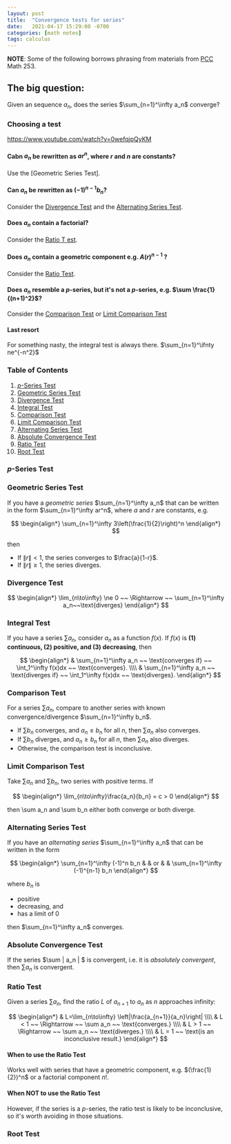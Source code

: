 ```yaml
---
layout: post
title:  "Convergence tests for series"
date:   2021-04-17 15:29:00 -0700
categories: [math notes]
tags: calculus 
---
```


**NOTE**: Some of the following borrows phrasing from materials from [PCC](https://www.pcc.edu) Math 253.

## The big question:
Given an sequence $a_n$, does the series $\sum_{n=1}^\infty a_n$ converge?

### Choosing a test
https://www.youtube.com/watch?v=0wefqjpQyKM

#### Cabn $a_n$ be rewritten as $ar^n$, where $r$ and $n$ are constants?
Use the [Geometric Series Test].

#### Can $a_n$ be rewritten as $(-1)^{n-1}b_n$?
Consider the [Divergence Test](#divergence-test) and the [Alternating Series Test](#alternating-series-test).

#### Does $a_n$ contain a factorial?
Consider the [Ratio T est](#ratio-test).
  
#### Does $a_n$ contain a geometric component e.g. $A(r)^{n-1}$ ?
Consider the [Ratio Test](#ratio-test). 
  
#### Does $a_n$ resemble a $p$-series, but it's not a $p$-series, e.g. $\sum \frac{1}{(n+1)^2}$?
Consider the [Comparison Test](#comparison-test) or [Limit Comparison Test](#limit-comparison-test)
    

#### Last resort
For something nasty, the integral test is always there.
$\sum_{n=1}^\ifnty ne^{-n^2}$

### Table of Contents
1. [$p$-Series Test](#p-series-test)
2. [Geometric Series Test](#geometric-series-test)
3. [Divergence Test](#divergence-test)
4. [Integral Test](#integral-test)
5. [Comparison Test](#comparison-test)
6. [Limit Comparison Test](#limit-comparison-test)
7. [Alternating Series Test](#alternating-series-test)
8. [Absolute Convergence Test](#absolute-convergence-test)
9. [Ratio Test](#ratio-test)
10. [Root Test](#root-test)

<!-- ---------------------------------- -->
### $p$-Series Test


<!-- ---------------------------------- -->
### Geometric Series Test

If you have a _geometric series_  $\sum_{n=1}^\infty a_n$ that can be written in the form $\sum_{n=1}^\infty ar^n$, 
where $a$ and $r$ are constants, e.g.


$$
\begin{align*} 
\sum_{n=1}^\infty 3\left(\frac{1}{2}\right)^n
\end{align*}
$$

then

* If $\|r\| < 1$, the series converges to $\frac{a}{1-r}$.
* If $\|r\| \ge 1$, the series diverges.

<!-- ---------------------------------- -->
### Divergence Test

$$
\begin{align*} 
\lim_{n\to\infty} \ne 0 
  ~~ \Rightarrow ~~ \sum_{n=1}^\infty a_n~~\text{diverges}
\end{align*}
$$



<!-- ---------------------------------- -->
### Integral Test



If you have a series $\sum a_n$, consider $a_n$ as a function $f(x)$. If $f(x)$ is **(1) continuous, 
(2) positive, and (3) decreasing**, then

$$
\begin{align*} 
& \sum_{n=1}^\infty a_n ~~ \text{converges if} ~~ \int_1^\infty f(x)dx ~~ \text{converges}.
\\\\
& \sum_{n=1}^\infty a_n ~~ \text{diverges if} ~~ \int_1^\infty f(x)dx ~~ \text{diverges}.
\end{align*}
$$

<!-- ---------------------------------- -->
### Comparison Test

For a series $\sum a_n$, compare to another series with known convergence/divergence
$\sum_{n=1}^\infty b_n$.

* If $\sum b_n$ converges, and $a_n \le b_n$ for all $n$, then 
  $\sum a_n$ also converges.
* If $\sum b_n$ diverges, and $a_n \ge b_n$ for all $n$, then 
  $\sum a_n$ also diverges.
* Otherwise, the comparison test is inconclusive.


<!-- ---------------------------------- -->
### Limit Comparison Test

Take $\sum a_n$ and $\sum b_n$, two series with positive terms. If

$$
\begin{align*}
\lim_{n\to\infty}\frac{a_n}{b_n} = c > 0 
\end{align*}
$$

then \sum a_n and \sum b_n either both converge or both diverge. 

<!-- ---------------------------------- -->
### Alternating Series Test

If you have an _alternating series_ $\sum_{n=1}^\infty a_n$ that can be written in the form

$$
\begin{align*} 
\sum_{n=1}^\infty (-1)^n b_n & & or & & \sum_{n=1}^\infty (-1)^{n-1} b_n
\end{align*}
$$

where $b_n$ is 
* positive
* decreasing, and
* has a limit of 0

then $\sum_{n=1}^\infty a_n$  converges.


<!-- ---------------------------------- -->
### Absolute Convergence Test

If the series $\sum \| a_n \| $ is convergent, i.e. it is _absolutely convergent_, then $\sum a_n$ is convergent.


<!-- ---------------------------------- -->
### Ratio Test

Given a series $\sum a_n$, find the ratio $L$ of $a_{n+1}$ to $a_n$ as $n$ approaches infinity:

$$
\begin{align*} 
& L=\lim_{n\to\infty} \left|\frac{a_{n+1}}{a_n}\right|
\\\\
& L < 1 ~~ \Rightarrow ~~ \sum a_n ~~ \text{converges.}
\\\\
& L > 1 ~~ \Rightarrow ~~ \sum a_n ~~ \text{diverges.}
\\\\
& L = 1 ~~ \text{is an inconclusive result.}
\end{align*}
$$

#### When to use the Ratio Test

Works well with series that have a geometric component, e.g. $(\frac{1}{2})^n$ or a factorial component $n!$.

#### When NOT to use the Ratio Test

However, if the series is a $p$-series, the ratio test is likely to be inconclusive, so it's worth avoiding in those 
situations.


<!-- ---------------------------------- -->
### Root Test
